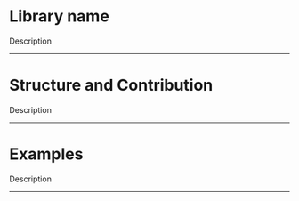 # Library name

Description

---

# Structure and Contribution

Description

---

# Examples

Description

---
